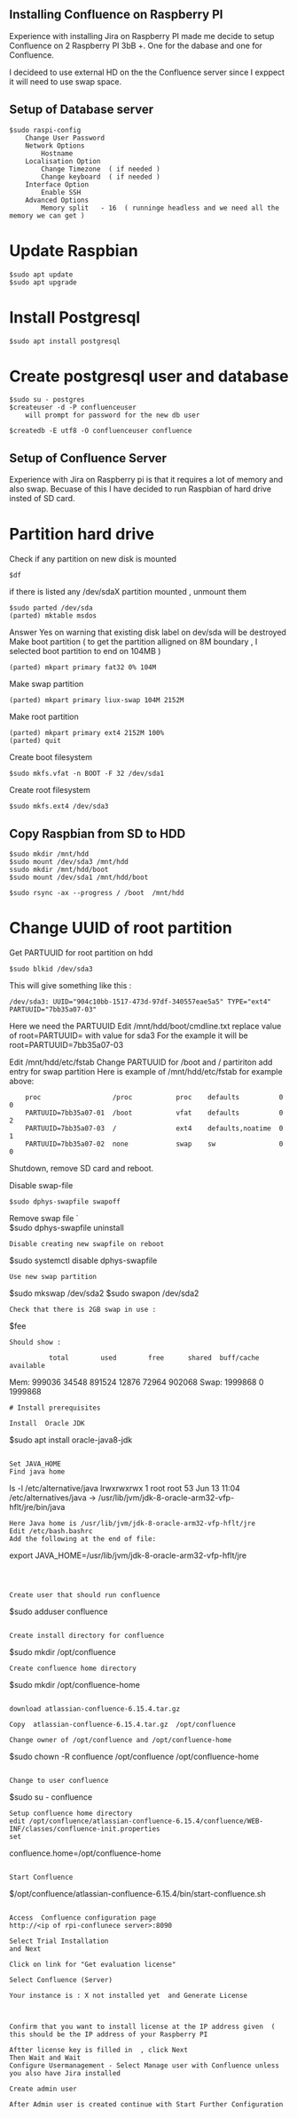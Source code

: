 
## Installing Confluence on Raspberry PI

Experience with installing Jira on Raspberry PI made me decide to 
setup Confluence on 2 Raspberry PI 3bB +.
One for the dabase and one for Confluence.

I decideed to use external HD on the the Confluence server since 
I exppect it will need to use swap space.

## Setup of Database server
```
$sudo raspi-config
    Change User Password
    Network Options 
        Hostname
    Localisation Option
        Change Timezone  ( if needed )
        Change keyboard  ( if needed )
    Interface Option
        Enable SSH
    Advanced Options
        Memory split   - 16  ( runninge headless and we need all the memory we can get )
```    
# Update Raspbian
```
$sudo apt update
$sudo apt upgrade
```
# Install Postgresql
```
$sudo apt install postgresql  
```
# Create postgresql  user and database
```
$sudo su - postgres
$createuser -d -P confluenceuser
    will prompt for password for the new db user

$createdb -E utf8 -O confluenceuser confluence
```
## Setup of  Confluence Server

Experience with Jira on Raspberry pi is that it requires a lot of memory and also  swap.
Becuase of this I have decided to run Raspbian of hard drive insted of SD card.

# Partition  hard drive
Check if any partition on new disk is mounted 
```
$df
```
if there is listed any  /dev/sdaX  partition mounted , unmount them
```
$sudo parted /dev/sda
(parted) mktable msdos
```
Answer  Yes on warning that existing disk label on dev/sda will be destroyed
Make boot partition ( to get the partition alligned on 8M boundary , I selected boot partition to end on 104MB )
```
(parted) mkpart primary fat32 0% 104M
```
Make swap partition 
```
(parted) mkpart primary liux-swap 104M 2152M
```
Make root partition
```
(parted) mkpart primary ext4 2152M 100%
(parted) quit
```

Create boot filesystem
```
$sudo mkfs.vfat -n BOOT -F 32 /dev/sda1
```
Create root filesystem
```
$sudo mkfs.ext4 /dev/sda3
```
## Copy  Raspbian from SD to HDD
```
$sudo mkdir /mnt/hdd
$sudo mount /dev/sda3 /mnt/hdd
ssudo mkdir /mnt/hdd/boot
$sudo mount /dev/sda1 /mnt/hdd/boot

$sudo rsync -ax --progress / /boot  /mnt/hdd
```

# Change UUID of root partition
Get PARTUUID  for root partition  on hdd
```
$sudo blkid /dev/sda3
```
This will give something like this :
```
/dev/sda3: UUID="904c10bb-1517-473d-97df-340557eae5a5" TYPE="ext4" PARTUUID="7bb35a07-03"
```
Here we need the PARTUUID
Edit /mnt/hdd/boot/cmdline.txt  replace value of root=PARTUUID= with value for sda3
For the example it will be root=PARTUUID=7bb35a07-03

Edit /mnt/hdd/etc/fstab
Change PARTUUID for  /boot  and /  partiriton
add entry for swap partition
Here is example of /mnt/hdd/etc/fstab for example above:
```
    proc                  /proc           proc    defaults          0       0
    PARTUUID=7bb35a07-01  /boot           vfat    defaults          0       2
    PARTUUID=7bb35a07-03  /               ext4    defaults,noatime  0       1
    PARTUUID=7bb35a07-02  none            swap    sw                0       0
```

Shutdown, remove SD card and reboot.

Disable  swap-file
```
$sudo dphys-swapfile swapoff
```
Remove  swap file
`  
$sudo dphys-swapfile uninstall
```
Disable creating new swapfile on reboot
```
$sudo systemctl disable dphys-swapfile
```
Use new swap partition
```
$sudo mkswap /dev/sda2
$sudo swapon /dev/sda2
```
Check that there is 2GB swap in use :
```
$fee
```
Should show :
```
              total        used        free      shared  buff/cache   available
Mem:         999036       34548      891524       12876       72964      902068
Swap:       1999868           0     1999868
```
# Install prerequisites

Install  Oracle JDK
```
$sudo apt install oracle-java8-jdk
```

Set JAVA_HOME 
Find java home 
```
ls -l /etc/alternative/java
lrwxrwxrwx 1 root root 53 Jun 13 11:04 /etc/alternatives/java -> /usr/lib/jvm/jdk-8-oracle-arm32-vfp-hflt/jre/bin/java
```
Here Java home is /usr/lib/jvm/jdk-8-oracle-arm32-vfp-hflt/jre
Edit /etc/bash.bashrc
Add the following at the end of file:
```
export JAVA_HOME=/usr/lib/jvm/jdk-8-oracle-arm32-vfp-hflt/jre
```



Create user that should run confluence
```
$sudo adduser confluence 
```

Create install directory for confluence 
```
$sudo mkdir /opt/confluence
```
Create confluence home directory
```
$sudo mkdir /opt/confluence-home
```

download atlassian-confluence-6.15.4.tar.gz

Copy  atlassian-confluence-6.15.4.tar.gz  /opt/confluence

Change owner of /opt/confluence and /opt/confluence-home
```
$sudo chown -R confluence /opt/confluence /opt/confluence-home
```

Change to user confluence 
```
$sudo su - confluence
```
Setup confluence home directory
edit /opt/confluence/atlassian-confluence-6.15.4/confluence/WEB-INF/classes/confluence-init.properties
set 
```
confluence.home=/opt/confluence-home
```

Start Confluence
```
$/opt/confluence/atlassian-confluence-6.15.4/bin/start-confluence.sh
```

Access  Confluence configuration page 
http://<ip of rpi-conflunece server>:8090

Select Trial Installation
and Next

Click on link for "Get evaluation license"

Select Confluence (Server)

Your instance is : X not installed yet  and Generate License



Confirm that you want to install license at the IP address given  ( this should be the IP address of your Raspberry PI

Aftter license key is filled in  , click Next
Then Wait and Wait
Configure Usermanagement - Select Manage user with Confluence unless you also have Jira installed

Create admin user

After Admin user is created continue with Start Further Configuration

